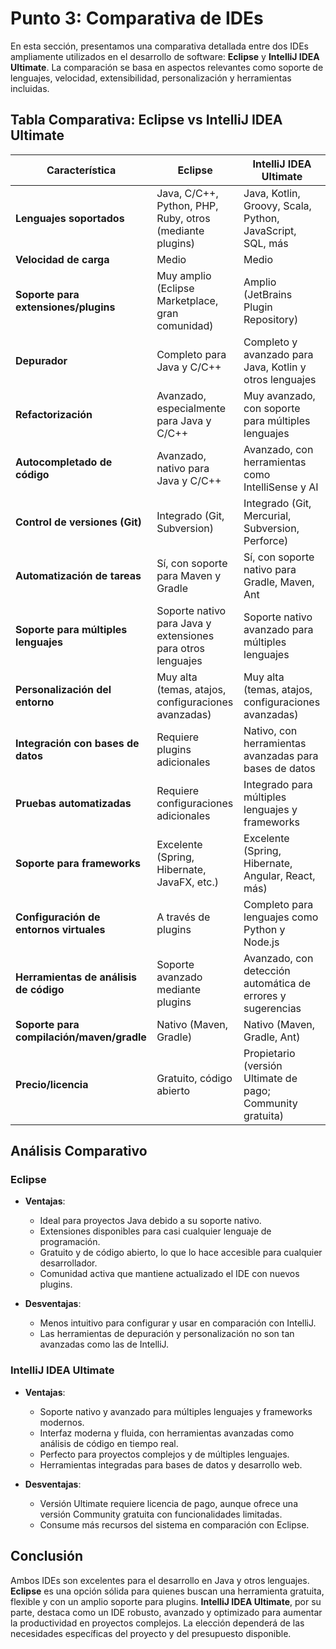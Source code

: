 # Punto 3: Comparativa de IDEs

En esta sección, presentamos una comparativa detallada entre dos IDEs ampliamente utilizados en el desarrollo de software: **Eclipse** y **IntelliJ IDEA Ultimate**. La comparación se basa en aspectos relevantes como soporte de lenguajes, velocidad, extensibilidad, personalización y herramientas incluidas.

## Tabla Comparativa: Eclipse vs IntelliJ IDEA Ultimate

| **Característica**                   | **Eclipse**                                                   | **IntelliJ IDEA Ultimate**                                     |
|--------------------------------------|----------------------------------------------------------------|----------------------------------------------------------------|
| **Lenguajes soportados**             | Java, C/C++, Python, PHP, Ruby, otros (mediante plugins)       | Java, Kotlin, Groovy, Scala, Python, JavaScript, SQL, más      |
| **Velocidad de carga**               | Medio                                                         | Medio                                                         |
| **Soporte para extensiones/plugins** | Muy amplio (Eclipse Marketplace, gran comunidad)              | Amplio (JetBrains Plugin Repository)                          |
| **Depurador**                        | Completo para Java y C/C++                                     | Completo y avanzado para Java, Kotlin y otros lenguajes       |
| **Refactorización**                  | Avanzado, especialmente para Java y C/C++                      | Muy avanzado, con soporte para múltiples lenguajes            |
| **Autocompletado de código**         | Avanzado, nativo para Java y C/C++                             | Avanzado, con herramientas como IntelliSense y AI             |
| **Control de versiones (Git)**       | Integrado (Git, Subversion)                                    | Integrado (Git, Mercurial, Subversion, Perforce)              |
| **Automatización de tareas**         | Sí, con soporte para Maven y Gradle                           | Sí, con soporte nativo para Gradle, Maven, Ant                |
| **Soporte para múltiples lenguajes** | Soporte nativo para Java y extensiones para otros lenguajes   | Soporte nativo avanzado para múltiples lenguajes              |
| **Personalización del entorno**      | Muy alta (temas, atajos, configuraciones avanzadas)            | Muy alta (temas, atajos, configuraciones avanzadas)           |
| **Integración con bases de datos**   | Requiere plugins adicionales                                   | Nativo, con herramientas avanzadas para bases de datos        |
| **Pruebas automatizadas**            | Requiere configuraciones adicionales                          | Integrado para múltiples lenguajes y frameworks               |
| **Soporte para frameworks**          | Excelente (Spring, Hibernate, JavaFX, etc.)                   | Excelente (Spring, Hibernate, Angular, React, más)           |
| **Configuración de entornos virtuales** | A través de plugins                                            | Completo para lenguajes como Python y Node.js                |
| **Herramientas de análisis de código** | Soporte avanzado mediante plugins                             | Avanzado, con detección automática de errores y sugerencias  |
| **Soporte para compilación/maven/gradle** | Nativo (Maven, Gradle)                                        | Nativo (Maven, Gradle, Ant)                                   |
| **Precio/licencia**                  | Gratuito, código abierto                                       | Propietario (versión Ultimate de pago; Community gratuita)    |

## Análisis Comparativo

### Eclipse
- **Ventajas**:
  - Ideal para proyectos Java debido a su soporte nativo.
  - Extensiones disponibles para casi cualquier lenguaje de programación.
  - Gratuito y de código abierto, lo que lo hace accesible para cualquier desarrollador.
  - Comunidad activa que mantiene actualizado el IDE con nuevos plugins.

- **Desventajas**:
  - Menos intuitivo para configurar y usar en comparación con IntelliJ.
  - Las herramientas de depuración y personalización no son tan avanzadas como las de IntelliJ.

### IntelliJ IDEA Ultimate
- **Ventajas**:
  - Soporte nativo y avanzado para múltiples lenguajes y frameworks modernos.
  - Interfaz moderna y fluida, con herramientas avanzadas como análisis de código en tiempo real.
  - Perfecto para proyectos complejos y de múltiples lenguajes.
  - Herramientas integradas para bases de datos y desarrollo web.

- **Desventajas**:
  - Versión Ultimate requiere licencia de pago, aunque ofrece una versión Community gratuita con funcionalidades limitadas.
  - Consume más recursos del sistema en comparación con Eclipse.

## Conclusión

Ambos IDEs son excelentes para el desarrollo en Java y otros lenguajes. **Eclipse** es una opción sólida para quienes buscan una herramienta gratuita, flexible y con un amplio soporte para plugins. **IntelliJ IDEA Ultimate**, por su parte, destaca como un IDE robusto, avanzado y optimizado para aumentar la productividad en proyectos complejos. La elección dependerá de las necesidades específicas del proyecto y del presupuesto disponible.

